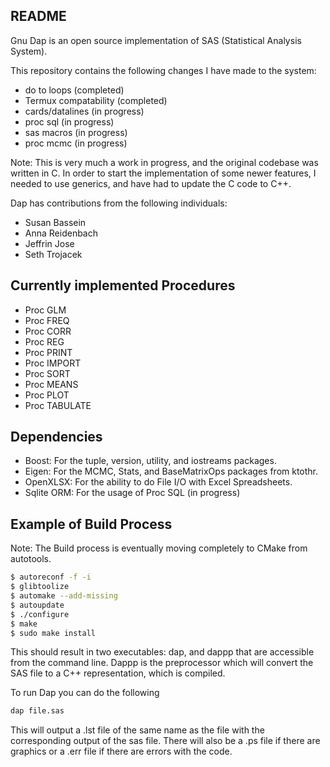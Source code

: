 README
---

Gnu Dap is an open source implementation of SAS (Statistical Analysis System).

This repository contains the following changes I have made to the system:

- do to loops (completed)
- Termux compatability (completed)
- cards/datalines (in progress)
- proc sql (in progress)
- sas macros (in progress)
- proc mcmc (in progress)

Note: This is very much a work in progress, and the original codebase was written in C. In order to start the implementation of some newer features, I needed to use generics, and have had to update the C code to C++. 

Dap has contributions from the following individuals:

- Susan Bassein
- Anna Reidenbach
- Jeffrin Jose
- Seth Trojacek

Currently implemented Procedures
---

- Proc GLM
- Proc FREQ 
- Proc CORR
- Proc REG
- Proc PRINT
- Proc IMPORT
- Proc SORT
- Proc MEANS
- Proc PLOT
- Proc TABULATE

Dependencies
---

- Boost: For the tuple, version, utility, and iostreams packages.
- Eigen: For the MCMC, Stats, and BaseMatrixOps packages from ktothr.
- OpenXLSX: For the ability to do File I/O with Excel Spreadsheets.
- Sqlite ORM: For the usage of Proc SQL (in progress)

Example of Build Process
---

Note: The Build process is eventually moving completely to CMake from autotools. 

```bash
$ autoreconf -f -i
$ glibtoolize
$ automake --add-missing
$ autoupdate
$ ./configure
$ make
$ sudo make install
```

This should result in two executables: dap, and dappp that are accessible from the command line. Dappp is the preprocessor which will convert the SAS file to a C++ representation, which is compiled. 

To run Dap you can do the following

```bash
dap file.sas
```

This will output a .lst file of the same name as the file with the corresponding output of the sas file. There will also be a .ps file if there are graphics or a .err file if there are errors with the code. 

